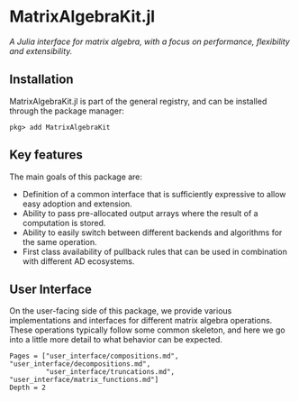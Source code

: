 # MatrixAlgebraKit.jl

*A Julia interface for matrix algebra, with a focus on performance, flexibility and extensibility.*

## Installation

MatrixAlgebraKit.jl is part of the general registry, and can be installed through the package manager:

```
pkg> add MatrixAlgebraKit
```

## Key features

The main goals of this package are:

* Definition of a common interface that is sufficiently expressive to allow easy adoption and extension.
* Ability to pass pre-allocated output arrays where the result of a computation is stored.
* Ability to easily switch between different backends and algorithms for the same operation.
* First class availability of pullback rules that can be used in combination with different AD ecosystems.

## User Interface

On the user-facing side of this package, we provide various implementations and interfaces for different matrix algebra operations.
These operations typically follow some common skeleton, and here we go into a little more detail to what behavior can be expected.

```@contents
Pages = ["user_interface/compositions.md", "user_interface/decompositions.md",
         "user_interface/truncations.md", "user_interface/matrix_functions.md"]
Depth = 2
```

